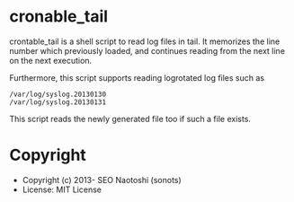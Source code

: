 # cronable_tail

crontable_tail is a shell script to read log files in tail. It memorizes the line number which previously loaded, and continues reading from the next line on the next execution.

Furthermore, this script supports reading logrotated log files such as

    /var/log/syslog.20130130
    /var/log/syslog.20130131

This script reads the newly generated file too if such a file exists.

# Copyright

- Copyright (c) 2013- SEO Naotoshi (sonots)
- License: MIT License

